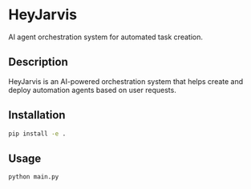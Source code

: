# HeyJarvis

AI agent orchestration system for automated task creation.

## Description

HeyJarvis is an AI-powered orchestration system that helps create and deploy automation agents based on user requests.

## Installation

```bash
pip install -e .
```

## Usage

```bash
python main.py
``` 